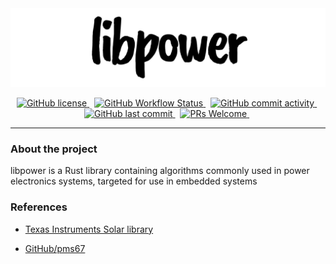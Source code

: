 <div align="center">
<picture>
  <source media="(prefers-color-scheme: dark)" srcset="assets/libpower-dark.svg" width="1280">
  <source media="(prefers-color-scheme: light)" srcset="assets/libpower-light.svg" width="1280">
  <img alt="libpower logo" src="assets/libpower-light.svg" width="1280">
</picture>
</div>

<p align="center">
    <a href="https://img.shields.io/badge/license-MIT-blue.svg">
        <img src="https://img.shields.io/badge/license-MIT-blue.svg" alt="GitHub license" />
    </a>&nbsp;
    <a href="https://img.shields.io/github/actions/workflow/status/shishir-dey/libpower/rust_host.yml?branch=main">
        <img src="https://img.shields.io/github/actions/workflow/status/shishir-dey/libpower/rust_host.yml?branch=main"
            alt="GitHub Workflow Status" />
    </a>&nbsp;
    <a href="https://img.shields.io/github/commit-activity/m/shishir-dey/libpower">
        <img src="https://img.shields.io/github/commit-activity/m/shishir-dey/libpower" alt="GitHub commit activity" />
    </a>&nbsp;
    <a href="https://img.shields.io/github/last-commit/shishir-dey/libpower">
        <img src="https://img.shields.io/github/last-commit/shishir-dey/libpower" alt="GitHub last commit" />
    </a>&nbsp;
    <a href="https://img.shields.io/badge/PRs-welcome-brightgreen.svg">
        <img src="https://img.shields.io/badge/PRs-welcome-brightgreen.svg" alt="PRs Welcome" />
    </a>&nbsp;
</p>

<hr>


<h3>About the project</h3>

libpower is a Rust library containing algorithms commonly used in power electronics systems, targeted for use in embedded systems


<h3>References</h3>

+ [Texas Instruments Solar library](https://e2e.ti.com/cfs-file/__key/communityserver-discussions-components-files/171/SolarLib.pdf)

+ [GitHub/pms67](https://github.com/pms67)
